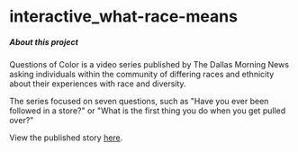 # interactive_what-race-means

##### About this project
Questions of Color is a video series published by The Dallas Morning News asking individuals within the community of differing races and ethnicity about their experiences with race and diversity. 

The series focused on seven questions, such as "Have you ever been followed in a store?" or "What is the first thing you do when you get pulled over?" 

View the published story [here](https://interactives.dallasnews.com/2017/questions-of-color/).
